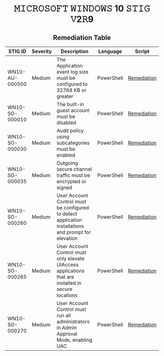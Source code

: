 <h1 = align=center>𝙼𝙸𝙲𝚁𝙾𝚂𝙾𝙵𝚃 𝚆𝙸𝙽𝙳𝙾𝚆𝚂 10 𝚂𝚃𝙸𝙶 𝚅2𝚁9</h1>
<h2 = align=center>Remediation Table</h2>

| STIG ID        | Severity | Description                                                                                          | Language   | Script                                                                                          |
|----------------|----------|------------------------------------------------------------------------------------------------------|------------|-------------------------------------------------------------------------------------------------|
| WN10-AU-000500 | Medium   | The Application event log size must be configured to 32768 KB or greater                             | PowerShell | [Remediation](https://github.com/brianalwillis/brianalwillis/blob/main/STIG/WN10-AU-000500.ps1) |
| WN10-SO-000010 | Medium   | The built-in guest account must be disabled                                                          | PowerShell | [Remediation](https://github.com/brianalwillis/brianalwillis/blob/main/STIG/WN10-SO-000010.ps1) |
| WN10-SO-000030 | Medium   | Audit policy using subcategories must be enabled                                                     | PowerShell | [Remediation](https://github.com/brianalwillis/brianalwillis/blob/main/STIG/WN10-SO-000030.ps1) |
| WN10-SO-000035 | Medium   | Outgoing secure channel traffic must be encrypted or signed                                          | PowerShell | [Remediation](https://github.com/brianalwillis/brianalwillis/blob/main/STIG/WN10-SO-000035.ps1) |
| WN10-SO-000260 | Medium   | User Account Control must be configured to detect application installations and prompt for elevation | PowerShell | [Remediation](https://github.com/brianalwillis/brianalwillis/blob/main/STIG/WN10-SO-000260.ps1) |
| WN10-SO-000265 | Medium   | User Account Control must only elevate UIAccess applications that are installed in secure locations  | PowerShell | [Remediation](https://github.com/brianalwillis/brianalwillis/blob/main/STIG/WN10-SO-000265.ps1) |
| WN10-SO-000270 | Medium   | User Account Control must run all administrators in Admin Approval Mode, enabling UAC                | PowerShell | [Remediation](https://github.com/brianalwillis/brianalwillis/blob/main/STIG/WN10-SO-000270.ps1) |

